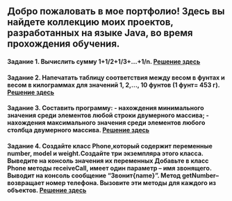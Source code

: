  ## Добро пожаловать в мое портфолио! Здесь вы найдете коллекцию моих проектов, разработанных на языке Java, во время прохождения обучения.

 #### Задание 1. Вычислить сумму 1+1/2+1/3+...+1/n. [Решение здесь](https://github.com/AdelinaBayanova/Java-projects/blob/main/src/Task1.java)

 #### Задание 2. Напечатать таблицу соответствия между весом в фунтах и весом в килограммах для значений 1, 2,..., 10 фунтов (1 фунт= 453 г). [Решение здесь](https://github.com/AdelinaBayanova/Java-projects/blob/main/src/Task2.java)

 #### Задание 3. Составить программу: - нахождения минимального значения среди элементов любой строки двумерного массива;            - нахождения максимального значения среди элементов любого столбца двумерного массива. [Решение здесь](https://github.com/AdelinaBayanova/Java-projects/blob/main/src/Task3.java)

#### Задание 4. Создайте класс Phone,который содержит переменные number, model и weight.Создайте три экземпляра этого класса. Выведите на консоль значения их переменных Добавьте в класс Phone методы receiveCall, имеет один параметр – имя звонящего. Выводит на консоль сообщение “Звонит{name}”. Метод getNumber–возвращает номер телефона. Вызовите эти методы для каждого из объектов. [Решение здесь](https://github.com/AdelinaBayanova/Java-projects/tree/main/src/Task4)




